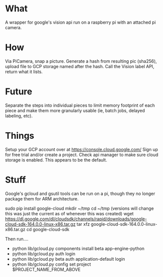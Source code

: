 # What 

A wrapper for google's vision api run on a raspberry pi with an attached pi camera. 

# How

Via PiCamera, snap a picture. Generate a hash from resulting pic (sha256), upload file to GCP storage named after the hash. Call the Vision label API, return what it lists. 

# Future

Separate the steps into individual pieces to limit memory footprint of each piece and make them more granularly usable (ie, batch jobs, delayed labeling, etc). 

# Things

Setup your GCP account over at https://console.cloud.google.com/
Sign up for free trial and/or create a project.
Check api manager to make sure cloud storage is enabled. This appears to be the default.

# Stuff 

Google's gcloud and gsutil tools can be run on a pi, though they no longer package them for ARM architecture.

sudo pip install google-cloud
mkdir ~/tmp
cd ~/tmp
(versions will change this was just the current as of whenever this was created)
wget https://dl.google.com/dl/cloudsdk/channels/rapid/downloads/google-cloud-sdk-164.0.0-linux-x86.tar.gz
tar xfz google-cloud-sdk-164.0.0-linux-x86.tar.gz
cd google-cloud-sdk

Then run....
 - python lib/gcloud.py components install beta app-engine-python
 - python lib/gcloud.py auth login
 - python lib/gcloud.py beta auth application-default login
 - python lib/gcloud.py config set project $PROJECT_NAME_FROM_ABOVE

